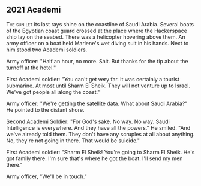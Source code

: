 
## **2021** Academi

<span style="font-variant:small-caps;">The sun let</span> its last rays shine on the coastline of Saudi Arabia.
Several boats of the Egyptian coast guard crossed at the place where the Hackerspace ship lay on the seabed.
There was a helicopter hovering above them.
An army officer on a boat held Marlene's wet diving suit in his hands.
Next to him stood two Academi soldiers.

Army officer: "Half an hour, no more.
Shit.
But thanks for the tip about the turnoff at the hotel."

First Academi soldier: "You can't get very far.
It was certainly a tourist submarine.
At most until Sharm El Sheik. They will not venture up to Israel.
We've got people all along the coast."

Army officer: "We're getting the satellite data.
What about Saudi Arabia?"
He pointed to the distant shore.

Second Academi Soldier: "For God's sake.
No way. No way.
Saudi Intelligence is everywhere.
And they have all the powers." He smiled.
"And we've already told them.
They don't have any scruples at all about anything.
No, they're not going in there.
That would be suicide."

First Academi soldier: "Sharm El Sheik! You're going to Sharm El Sheik.
He's got family there.
I'm sure that's where he got the boat.
I'll send my men there."

Army officer, "We'll be in touch."

